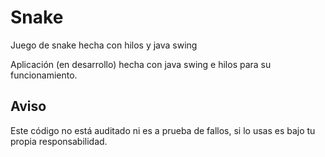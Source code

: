 # Snake
Juego de snake hecha con hilos y java swing

Aplicación (en desarrollo) hecha con java swing e hilos para su funcionamiento.

## Aviso
Este código no está auditado ni es a prueba de fallos, si lo usas es bajo tu propia responsabilidad.
